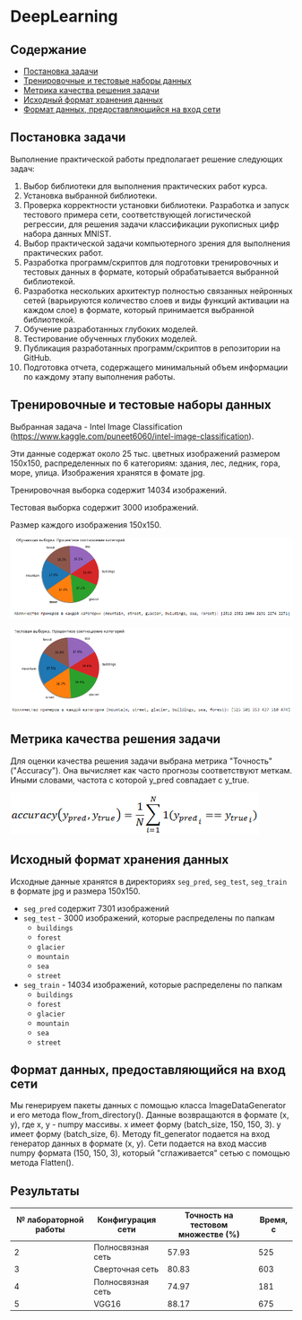 # DeepLearning

## Содержание
* [Постановка задачи](#Постановка-задачи)
* [Тренировочные и тестовые наборы данных](#Тренировочные-и-тестовые-наборы-данных)
* [Метрика качества решения задачи](#Метрика-качества-решения-задачи)
* [Исходный формат хранения данных](#Исходный-формат-хранения-данных)
* [Формат данных, предоставляющийся на вход сети](#Формат-данных,-предоставляющиеся-на-вход-сети)

## Постановка задачи
Выполнение практической работы предполагает решение следующих задач:
1. Выбор библиотеки для выполнения практических работ курса.
2. Установка выбранной библиотеки.
3. Проверка корректности установки библиотеки. Разработка и запуск тестового примера сети,
соответствующей логистической регрессии, для решения задачи классификации рукописных
цифр набора данных MNIST.
4. Выбор практической задачи компьютерного зрения для выполнения практических работ.
5. Разработка программ/скриптов для подготовки тренировочных и тестовых данных в формате,
который обрабатывается выбранной библиотекой.
6. Разработка нескольких архитектур полностью связанных нейронных сетей (варьируются
количество слоев и виды функций активации на каждом слое) в формате, который принимается
выбранной библиотекой.
7. Обучение разработанных глубоких моделей.
8. Тестирование обученных глубоких моделей.
9. Публикация разработанных программ/скриптов в репозитории на GitHub.
10. Подготовка отчета, содержащего минимальный объем информации по каждому этапу
выполнения работы.
## Тренировочные и тестовые наборы данных
Выбранная задача - Intel Image Classification (https://www.kaggle.com/puneet6060/intel-image-classification).

Эти данные содержат около 25 тыс. цветных изображений размером 150x150, распределенных по 6 категориям: здания, лес, ледник, гора, море, улица. Изображения хранятся в фомате jpg.

Тренировочная выборка содержит 14034 изображений.

Тестовая выборка содержит 3000 изображений.

Размер каждого изображения 150x150.

![inf_train_data](lab2/img/inf_train_data.png)

![inf_test_data](lab2/img/inf_test_data.png)
## Метрика качества решения задачи
Для оценки качества решения задачи выбрана метрика "Точность"("Accuracy"). Она вычисляет как часто прогнозы соответствуют меткам. Иными словами, частота с которой y_pred совпадает с y_true.

![accuracy](lab2/img/accuracy.png)
## Исходный формат хранения данных
Исходные данные хранятся в директориях `seg_pred`, `seg_test`, `seg_train` в формате jpg и размера 150x150.
- `seg_pred` содержит 7301 изображений
- `seg_test` - 3000 изображений, которые распределены по папкам
   - `buildings`
   - `forest`
   - `glacier`
   - `mountain`
   - `sea`
   - `street`
- `seg_train` - 14034 изображений, которые распределены по папкам
   - `buildings`
   - `forest`
   - `glacier`
   - `mountain`
   - `sea`
   - `street`
## Формат данных, предоставляющийся на вход сети
Мы генерируем пакеты данных с помощью класса ImageDataGenerator и его метода flow_from_directory(). 
Данные возвращаются в формате (x, y), где x, y - numpy массивы. 
x имеет форму (batch_size, 150, 150, 3).
y имеет форму (batch_size, 6).
Методу fit_generator подается на вход генератор данных в формате (x, y).
Сети подается на вход массив numpy формата (150, 150, 3), который "сглаживается" сетью с помощью метода Flatten().
## Результаты

|№ лабораторной работы|Конфигурация сети|Точность на тестовом множестве (%)|Время, с|
|--|--|--|--|
|2|Полносвязная сеть|57.93|525|
|3|Сверточная сеть|80.83|603|
|4|Полносвязная сеть|74.97|181|
|5|VGG16|88.17|675|
